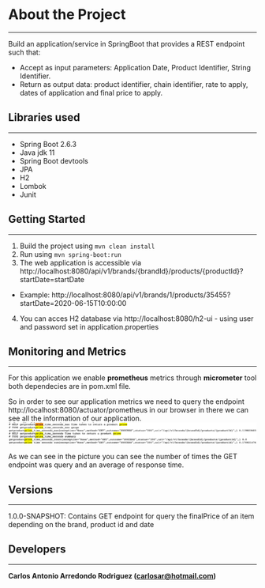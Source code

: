 
# About the Project
****
Build an application/service in SpringBoot that provides a REST endpoint such that:

* Accept as input parameters: Application Date, Product Identifier, String Identifier.
* Return as output data: product identifier, chain identifier, rate to apply, dates of application and final price to apply.

## Libraries used
****
* Spring Boot 2.6.3
* Java jdk 11
* Spring Boot devtools
* JPA
* H2
* Lombok
* Junit

## Getting Started
****
1. Build the project using `mvn clean install`
2. Run using `mvn spring-boot:run`
3. The web application is accessible via http://localhost:8080/api/v1/brands/{brandId}/products/{productId}?startDate=startDate
 * Example: http://localhost:8080/api/v1/brands/1/products/35455?startDate=2020-06-15T10:00:00
4. You can acces H2 database via http://localhost:8080/h2-ui - using user and password set in application.properties

## Monitoring and Metrics
****
For this application we enable **prometheus** metrics through **micrometer** tool both dependecies are in pom.xml file.

So in order to see our application metrics we need to query the endpoint http://localhost:8080/actuator/prometheus in our browser
in there we can see all the information of our application.
![img.png](img.png)

As we can see in the picture you can see the number of times the GET endpoint was query and an average of response time.

## Versions
****
1.0.0-SNAPSHOT: Contains GET endpoint for query the finalPrice of an item depending on the brand, product id and date

## Developers
****
**Carlos Antonio Arredondo Rodriguez (carlosar@hotmail.com)**
